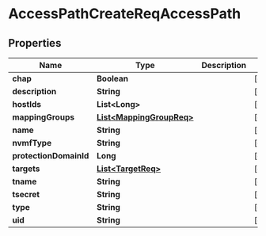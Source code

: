 # AccessPathCreateReqAccessPath

## Properties
Name | Type | Description | Notes
------------ | ------------- | ------------- | -------------
**chap** | **Boolean** |  |  [optional]
**description** | **String** |  |  [optional]
**hostIds** | **List&lt;Long&gt;** |  |  [optional]
**mappingGroups** | [**List&lt;MappingGroupReq&gt;**](MappingGroupReq.md) |  |  [optional]
**name** | **String** |  |  [optional]
**nvmfType** | **String** |  |  [optional]
**protectionDomainId** | **Long** |  |  [optional]
**targets** | [**List&lt;TargetReq&gt;**](TargetReq.md) |  |  [optional]
**tname** | **String** |  |  [optional]
**tsecret** | **String** |  |  [optional]
**type** | **String** |  |  [optional]
**uid** | **String** |  |  [optional]
